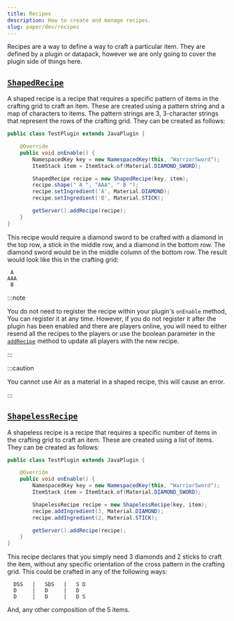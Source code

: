 ```yaml
---
title: Recipes
description: How to create and manage recipes.
slug: paper/dev/recipes
---
```


Recipes are a way to define a way to craft a particular item. They are defined by a plugin or
datapack, however we are only going to cover the plugin side of things here.

## [`ShapedRecipe`](jd:paper:org.bukkit.inventory.ShapedRecipeBROKERN)

A shaped recipe is a recipe that requires a specific pattern of items in the crafting grid to craft an item.
These are created using a pattern string and a map of characters to items. The pattern strings are 3,
3-character strings that represent the rows of the crafting grid. They can be created as follows:

```java title="TestPlugin.java"
public class TestPlugin extends JavaPlugin {

    @Override
    public void onEnable() {
        NamespacedKey key = new NamespacedKey(this, "WarriorSword");
        ItemStack item = ItemStack.of(Material.DIAMOND_SWORD);

        ShapedRecipe recipe = new ShapedRecipe(key, item);
        recipe.shape(" A ", "AAA", " B ");
        recipe.setIngredient('A', Material.DIAMOND);
        recipe.setIngredient('B', Material.STICK);

        getServer().addRecipe(recipe);
    }
}
```

This recipe would require a diamond sword to be crafted with a diamond in the top row, a stick in
the middle row, and a diamond in the bottom row. The diamond sword would be in the middle column of
the bottom row. The result would look like this in the crafting grid:

```
 A
AAA
 B
```

:::note

You do not need to register the recipe within your plugin's `onEnable` method, You can register it
at any time. However, if you do not register it after the plugin has been enabled and there are
players online, you will need to either resend all the recipes to the players or use the boolean
parameter in the [`addRecipe`](jd:paper:org.bukkit.Server#addRecipe(org.bukkit.inventory.Recipe,boolean))
method to update all players with the new recipe.

:::

:::caution

You cannot use Air as a material in a shaped recipe, this will cause an error.

:::


## [`ShapelessRecipe`](jd:paper:org.bukkit.inventory.ShapelessRecipe)

A shapeless recipe is a recipe that requires a specific number of items in the crafting grid to craft an item.
These are created using a list of items. They can be created as follows:

```java title="TestPlugin.java"
public class TestPlugin extends JavaPlugin {

    @Override
    public void onEnable() {
        NamespacedKey key = new NamespacedKey(this, "WarriorSword");
        ItemStack item = ItemStack.of(Material.DIAMOND_SWORD);

        ShapelessRecipe recipe = new ShapelessRecipe(key, item);
        recipe.addIngredient(3, Material.DIAMOND);
        recipe.addIngredient(2, Material.STICK);

        getServer().addRecipe(recipe);
    }
}
```

This recipe declares that you simply need 3 diamonds and 2 sticks to craft the item, without any specific
orientation of the cross pattern in the crafting grid. This could be crafted in any of the following ways:
```
  DSS   |   SDS   |   S D
  D     |   D     |   D
  D     |   D     |   D S
```
And, any other composition of the 5 items.
